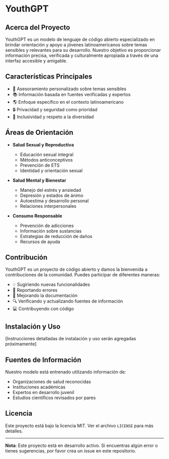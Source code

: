 # YouthGPT

## Acerca del Proyecto

YouthGPT es un modelo de lenguaje de código abierto especializado en brindar orientación y apoyo a jóvenes latinoamericanos sobre temas sensibles y relevantes para su desarrollo. Nuestro objetivo es proporcionar información precisa, verificada y culturalmente apropiada a través de una interfaz accesible y amigable.

## Características Principales

- 🤝 Asesoramiento personalizado sobre temas sensibles
- 📚 Información basada en fuentes verificadas y expertos
- 🌎 Enfoque específico en el contexto latinoamericano
- 🔒 Privacidad y seguridad como prioridad
- 🌈 Inclusividad y respeto a la diversidad

## Áreas de Orientación

- **Salud Sexual y Reproductiva**
  - Educación sexual integral
  - Métodos anticonceptivos
  - Prevención de ETS
  - Identidad y orientación sexual

- **Salud Mental y Bienestar**
  - Manejo del estrés y ansiedad
  - Depresión y estados de ánimo
  - Autoestima y desarrollo personal
  - Relaciones interpersonales

- **Consumo Responsable**
  - Prevención de adicciones
  - Información sobre sustancias
  - Estrategias de reducción de daños
  - Recursos de ayuda

## Contribución

YouthGPT es un proyecto de código abierto y damos la bienvenida a contribuciones de la comunidad. Puedes participar de diferentes maneras:

- 💡 Sugiriendo nuevas funcionalidades
- 🐛 Reportando errores
- 📝 Mejorando la documentación
- 🔍 Verificando y actualizando fuentes de información
- 💻 Contribuyendo con código

## Instalación y Uso

[Instrucciones detalladas de instalación y uso serán agregadas próximamente]

## Fuentes de Información

Nuestro modelo está entrenado utilizando información de:
- Organizaciones de salud reconocidas
- Instituciones académicas
- Expertos en desarrollo juvenil
- Estudios científicos revisados por pares

## Licencia

Este proyecto está bajo la licencia MIT. Ver el archivo `LICENSE` para más detalles.



---

**Nota**: Este proyecto está en desarrollo activo. Si encuentras algún error o tienes sugerencias, por favor crea un issue en este repositorio.